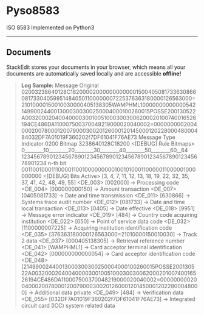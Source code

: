 Pyso8583
===================


ISO 8583 Implemented on Python3

----------


Documents
-------------

StackEdit stores your documents in your browser, which means all your documents are automatically saved locally and are accessible **offline!**

> **Log Sample:**
Message Original
  02003238640128C182000020000000000001500405081733630866081733040599514840501100000007225376363180000126563000=21010000150010030000405138305WAMPHML100000000000005421499002440013000300300250004000100260015POSSE200130522A00320002040040000300100510003003006200020100740016526194CE486DA110007500370048219000020040002=0000000002004000200780001200790003002012600012014500012022800048000484032DF7A01019F360202f7DF61041F76AE73
Message Type Indicator
  0200
Bitmap
  3238640128C18200
<[DEBUG] Rule Bitmaps>
  0________10________20________30________40________50________60__64
  1234567890123456789012345678901234567890123456789012345678901234  n-th bit
  0011001000111000011001000000000100101000110000011000001000000000
<[DEBUG] Bits Active>
  [3, 4, 7, 11, 12, 13, 18, 19, 22, 32, 35, 37, 41, 42, 48, 49, 55]
<DE_003> [002000] -> Processing code
<DE_004> [000000000150] -> Amount transaction
<DE_007> [0405081733] -> Date and time transmission
<DE_011> [630866] -> Systems trace audit number
<DE_012> [081733] -> Date and time local transaction
<DE_013> [0405] -> Date effective
<DE_018> [9951] -> Message error indicator
<DE_019> [484] -> Country code acquiring institution
<DE_022> [050] -> Point of service data code
<DE_032> [1100000007225] -> Acquiring institution identification code
<DE_035> [376363180000126563000=21010000150010030] -> Track 2 data
<DE_037> [000405138305] -> Retrieval reference number
<DE_041> [WAMPHML1] -> Card acceptor terminal identification
<DE_042> [000000000000054] -> Card acceptor identification code
<DE_048> [21499002440013000300300250004000100260015POSSE200130522A00320002040040000300100510003003006200020100740016526194CE486DA110007500370048219000020040002=0000000002004000200780001200790003002012600012014500012022800048000] -> Additional data private
<DE_049> [484] -> Verification data
<DE_055> [032DF7A01019F360202f7DF61041F76AE73] -> Integrated circuit card (ICC) system related data



